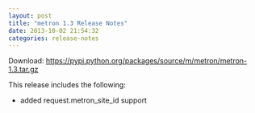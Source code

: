 ```yaml
---
layout: post
title: "metron 1.3 Release Notes"
date: 2013-10-02 21:54:32
categories: release-notes
---
```


Download: <https://pypi.python.org/packages/source/m/metron/metron-1.3.tar.gz>

This release includes the following:

* added request.metron_site_id support
